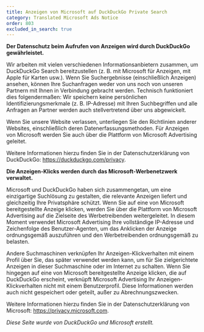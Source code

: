 ```yaml
---
title: Anzeigen von Microsoft auf DuckDuckGo Private Search
category: Translated Microsoft Ads Notice
order: 803
excluded_in_search: true
---
```


**Der Datenschutz beim Aufrufen von Anzeigen wird durch DuckDuckGo gewährleistet.**

Wir arbeiten mit vielen verschiedenen Informationsanbietern zusammen, um DuckDuckGo Search bereitzustellen (z. B. mit Microsoft für Anzeigen, mit Apple für Karten usw.). Wenn Sie Suchergebnisse (einschließlich Anzeigen) ansehen, können Ihre Suchanfragen weder von uns noch von unseren Partnern mit Ihnen in Verbindung gebracht werden. Technisch funktioniert dies folgendermaßen: Wir speichern keine persönlichen Identifizierungsmerkmale (z. B. IP-Adresse) mit Ihren Suchbegriffen und alle Anfragen an Partner werden auch stellvertretend über uns abgewickelt.

Wenn Sie unsere Website verlassen, unterliegen Sie den Richtlinien anderer Websites, einschließlich deren Datenerfassungsmethoden. Für Anzeigen von Microsoft werden Sie auch über die Plattform von Microsoft Advertising geleitet.

Weitere Informationen hierzu finden Sie in der Datenschutzerklärung von DuckDuckGo: <https://duckduckgo.com/privacy>.

**Die Anzeigen-Klicks werden durch das Microsoft-Werbenetzwerk verwaltet.**

Microsoft und DuckDuckGo haben sich zusammengetan, um eine einzigartige Suchlösung zu gestalten, die relevante Anzeigen liefert und gleichzeitig Ihre Privatsphäre schützt. Wenn Sie auf eine von Microsoft bereitgestellte Anzeige klicken, werden Sie über die Plattform von Microsoft Advertising auf die Zielseite des Werbetreibenden weitergeleitet. In diesem Moment verwendet Microsoft Advertising Ihre vollständige IP-Adresse und Zeichenfolge des Benutzer-Agenten, um das Anklicken der Anzeige ordnungsgemäß auszuführen und den Werbetreibenden ordnungsgemäß zu belasten.

Andere Suchmaschinen verknüpfen Ihr Anzeigen-Klickverhalten mit einem Profil über Sie, das später verwendet werden kann, um für Sie zielgerichtete Anzeigen in dieser Suchmaschine oder im Internet zu schalten. Wenn Sie hingegen auf eine von Microsoft bereitgestellte Anzeige klicken, die auf DuckDuckGo erscheint, verknüpft Microsoft Advertising Ihr Anzeigen-Klickverhalten nicht mit einem Benutzerprofil. Diese Informationen werden auch nicht gespeichert oder geteilt, außer zu Abrechnungszwecken.

Weitere Informationen hierzu finden Sie in der Datenschutzerklärung von Microsoft: <https://privacy.microsoft.com>.

_Diese Seite wurde von DuckDuckGo und Microsoft erstellt._